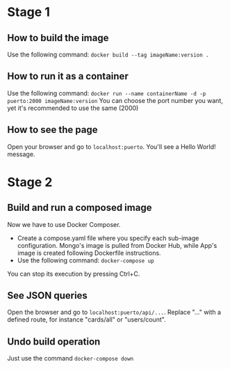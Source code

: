 # Stage 1

## How to build the image
Use the following command: ```docker build --tag imageName:version .```

## How to run it as a container
Use the following command: ```docker run --name containerName -d -p puerto:2000 imageName:version```
You can choose the port number you want, yet it's recommended to use the same (2000)

## How to see the page
Open your browser and go to ```localhost:puerto```. You'll see a Hello World! message.

# Stage 2

## Build and run a composed image
Now we have to use Docker Composer. 

- Create a compose.yaml file where you specify each sub-image configuration. Mongo's image is pulled from Docker Hub, while App's image is created following Dockerfile instructions.
- Use the following command: ```docker-compose up```

You can stop its execution by pressing Ctrl+C.

## See JSON queries
Open the browser and go to ```localhost:puerto/api/...```. Replace "..." with a defined route, for instance "cards/all" or "users/count".

## Undo build operation
Just use the command ```docker-compose down```
